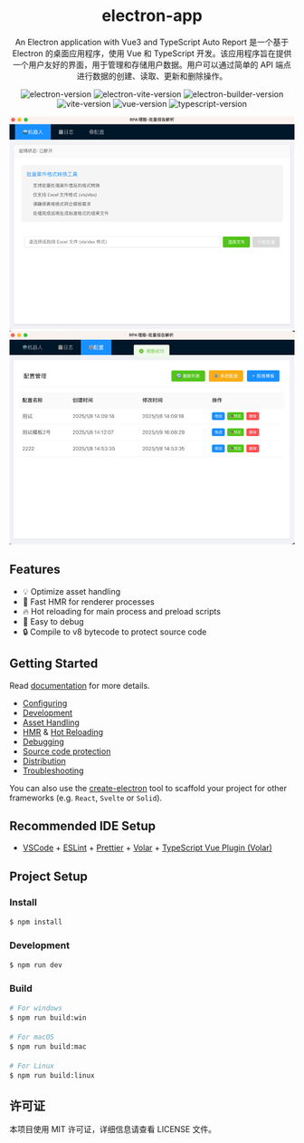 <h1 align="center">electron-app</h1>

<p align="center">An Electron application with Vue3 and TypeScript
Auto Report 是一个基于 Electron 的桌面应用程序，使用 Vue 和 TypeScript 开发。该应用程序旨在提供一个用户友好的界面，用于管理和存储用户数据。用户可以通过简单的 API 端点进行数据的创建、读取、更新和删除操作。
</p>


<p align="center">
<img src="https://img.shields.io/github/package-json/dependency-version/alex8088/electron-vite-boilerplate/dev/electron" alt="electron-version">
<img src="https://img.shields.io/github/package-json/dependency-version/alex8088/electron-vite-boilerplate/dev/electron-vite" alt="electron-vite-version" />
<img src="https://img.shields.io/github/package-json/dependency-version/alex8088/electron-vite-boilerplate/dev/electron-builder" alt="electron-builder-version" />
<img src="https://img.shields.io/github/package-json/dependency-version/alex8088/electron-vite-boilerplate/dev/vite" alt="vite-version" />
<img src="https://img.shields.io/github/package-json/dependency-version/alex8088/electron-vite-boilerplate/dev/vue" alt="vue-version" />
<img src="https://img.shields.io/github/package-json/dependency-version/alex8088/electron-vite-boilerplate/dev/typescript" alt="typescript-version" />
</p>

<p align='center'>
<img src='./build/img_main.png'/>
<img src='./build/img_conf.png'/>
</p>

## Features

- 💡 Optimize asset handling
- 🚀 Fast HMR for renderer processes
- 🔥 Hot reloading for main process and preload scripts
- 🔌 Easy to debug
- 🔒 Compile to v8 bytecode to protect source code

## Getting Started

Read [documentation](https://electron-vite.org/) for more details.

- [Configuring](https://electron-vite.org/config/)
- [Development](https://electron-vite.org/guide/dev.html)
- [Asset Handling](https://electron-vite.org/guide/assets.html)
- [HMR](https://electron-vite.org/guide/hmr.html) & [Hot Reloading](https://electron-vite.org/guide/hot-reloading.html)
- [Debugging](https://electron-vite.org/guide/debugging.html)
- [Source code protection](https://electron-vite.org/guide/source-code-protection.html)
- [Distribution](https://electron-vite.org/guide/distribution.html)
- [Troubleshooting](https://electron-vite.org/guide/troubleshooting.html)

You can also use the [create-electron](https://github.com/alex8088/quick-start/tree/master/packages/create-electron) tool to scaffold your project for other frameworks (e.g. `React`, `Svelte` or `Solid`).

## Recommended IDE Setup

- [VSCode](https://code.visualstudio.com/) + [ESLint](https://marketplace.visualstudio.com/items?itemName=dbaeumer.vscode-eslint) + [Prettier](https://marketplace.visualstudio.com/items?itemName=esbenp.prettier-vscode) + [Volar](https://marketplace.visualstudio.com/items?itemName=Vue.volar) + [TypeScript Vue Plugin (Volar)](https://marketplace.visualstudio.com/items?itemName=Vue.vscode-typescript-vue-plugin)

## Project Setup

### Install

```bash
$ npm install
```

### Development

```bash
$ npm run dev
```

### Build

```bash
# For windows
$ npm run build:win

# For macOS
$ npm run build:mac

# For Linux
$ npm run build:linux
```

## 许可证

本项目使用 MIT 许可证，详细信息请查看 LICENSE 文件。
